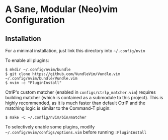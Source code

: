 A Sane, Modular (Neo)vim Configuration
==============================

## Installation

For a minimal installation, just link this directory into `~/.config/nvim`

To enable all plugins:
```
$ mkdir ~/.config/nvim/bundle
$ git clone https://github.com/VundleVim/Vundle.vim ~/.config/nvim/bundle/Vundle.vim
$ nvim -c "PluginInstall"
```

CtrlP's custom matcher (enabled in `configs/ctrlp_matcher.vim`) requires
building matcher (which is contained as a submodule to this project). This is
highly recommended, as it is much faster than default CtrlP and the matching
logic is similar to the Command-T plugin:
```
$ make -C ~/.config/nvim/bin/matcher
```

To selectively enable some plugins, modify `~/.config/nvim/configs/options.vim`
before running `:PluginInstall`
